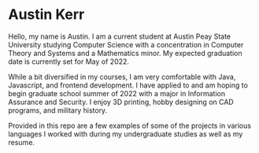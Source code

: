 # Austin Kerr

Hello, my name is Austin. 
I am a current student at Austin Peay State University studying Computer Science with a concentration in Computer Theory and Systems and a Mathematics minor.
My expected graduation date is currently set for May of 2022.

While a bit diversified in my courses, I am very comfortable with Java, Javascript, and frontend development.
I have applied to and am hoping to begin graduate school summer of 2022 with a major in Information Assurance and Security.
I enjoy 3D printing, hobby designing on CAD programs, and military history.

Provided in this repo are a few examples of some of the projects in various languages I worked with during my undergraduate studies as well as my resume.
